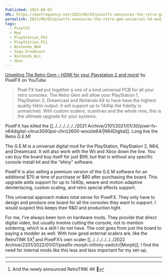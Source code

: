 ```yaml
---
Published: 2023-08-03
URL: https://maxfrequency.net/2023/08/03/pixelfx-announces-the-retro-gem-universal-hd-mod/
permalink: 2023/08/03/pixelfx-announces-the-retro-gem-universal-hd-mod/
tags:
  - PixelFX
  - Mod
  - PlayStation_PS2
  - PlayStation_PS1
  - Nintendo_N64
  - Sega_Dreamcast
  - Nintendo_Wii
  - Xbox
---
```

[Unveiling The Retro Gem – HDMI for your Playstation 2 and more!](https://youtu.be/GWmyPw6gh4U) by PixelFX on YouTube

> Pixel FX had put together a one of a kind universal PCB for all your retro consoles. The Retro Gem will allow your PlayStation 1, PlayStation 2, Dreamcast and Nintendo 64 to have have the highest quality Hdmi output. It will support up to 1440p the fidelity is unmatched. With custom scalers, scanlines and the whole nine, this is the ultimate upgrade for your systems.

PixelFX has killed the [[../../../../../../2021 Archive/2101/2021/01/30/pixel-fx-n64digital-citrus3000psi-chriz2600-woozle64/|N64Digital]]. Long live the Retro G.E.M!

The G.E.M is a universal digital mod for the PlayStation, PlayStation 2, N64, and Dreamcast. It will also work with the Wii and Xbox down the line. You can buy the board buy itself for just $99, but that is without any specific console install kit and the “shiny” software.

PixelFX is also selling a premium version of the G.E.M software for an additional $70 at time of purchase or $80 after purchasing the board. This upgrade adds support for up to 1440p, weave and motion adaptive deinterlacing, custom scaling, and retro special effects support.

This universal approach makes total sense for PixelFX. They only have to design and produce one board for all the consoles they want to support. I would suspect this keeps their R&D and production tight.

For me, I’ve always been torn on hardware mods. They provide that direct digital video, but usually involve cutting the console, not to mention soldering, which is a skill I do not have. The cost goes from just the board to paying a modder as well. With how good external scalers are, like the RetroTINK 5X[^1] and PixelFX’s own scaler [[../../../../../../2022 Archive/2201/2022/01/07/pixelfx-morph-infinity-switch/|Morph]], I find the need for internal mods like this less and less important for my set-up.

---
[^1]: And the newly announced RetroTINK 4K 👀